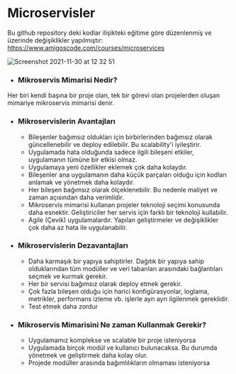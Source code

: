 # Microservisler
Bu github repository deki kodlar ilişikteki eğitime göre düzenlenmiş ve üzerinde değişiklikler yapılmıştır:
https://www.amigoscode.com/courses/microservices

![Screenshot 2021-11-30 at 12 32 51](https://user-images.githubusercontent.com/40702606/144061535-7a42e85b-59d6-4f7f-9c35-18a48b49e6de.png)

- ### Mikroservis Mimarisi Nedir?
Her biri kendi başına bir proje olan, tek bir görevi olan projelerden oluşan mimariye mikroservis mimarisi denir.

- ### Mikroservislerin Avantajları
  - Bileşenler bağımsız oldukları için birbirlerinden bağımsız olarak güncellenebilir ve deploy edilebilir. Bu scalability'i
  iyileştirir.
  - Uygulamada hata olduğunda sadece ilgili bileşeni etkiler, uygulamanın tümüne bir etkisi olmaz.
  - Uygulamaya yeni özellikler eklemek çok daha kolaydır.
  - Bileşenler ana uygulamanın daha küçük parçaları olduğu için kodları anlamak ve yönetmek daha kolaydır.
  - Her bileşen bağımsız olarak ölçeklenebilir. Bu nedenle maliyet ve zaman açısından daha verimlidir.
  - Mikroservis mimarisi kullanan projeler teknoloji seçimi konusunda daha esnektir. Geliştiriciler her servis için farklı
  bir teknoloji kullabilir.
  - Agile (Çevik) uygulamalardır. Yapılan geliştirmeler ve değişiklikler çok daha az hata ile uygulanabilir.

- ### Mikroservislerin Dezavantajları
  - Daha karmaşık bir yapıya sahiptirler. Dağıtık bir yapıya sahip olduklarından tüm modüller ve veri tabanları arasındaki 
  bağlantıları seçmek ve kurmak gerekir.  
  - Her bir servisi bağımsız olarak deploy etmek gerekir.
  - Çok fazla bileşen olduğu için harici konfigürasyonlar, loglama, metrikler, performans izleme vb. işlerle ayrı ayrı
  ilgilenmek gereklidir.
  - Test etmek daha zordur

- ### Mikroservis Mimarisini Ne zaman Kullanmak Gerekir?
  - Uygulamamız komplekse ve scalable bir proje isteniyorsa
  - Uygulamada birçok modül ve kullanıcı bulunacaksa. Bu durumda yönetmek ve geliştirmek daha kolay olur.
  - Projede modüller arasında bağımlılıkların olmaması isteniyorsa